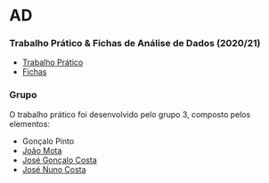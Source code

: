 # AD
### Trabalho Prático & Fichas de Análise de Dados (2020/21)
* [Trabalho Prático](Trabalho_Prático/)
* [Fichas](Fichas/)
### Grupo
O trabalho prático foi desenvolvido pelo grupo 3, composto pelos elementos:
* Gonçalo Pinto
* [João Mota](https://github.com/JoaoDiogoMota)
* [José Gonçalo Costa](https://github.com/JoseCosta28)
* [José Nuno Costa](https://github.com/jnuno420)